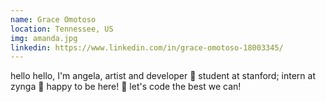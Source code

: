 ```yaml
---
name: Grace Omotoso
location: Tennessee, US
img: amanda.jpg
linkedin: https://www.linkedin.com/in/grace-omotoso-18003345/
---
```


hello hello, I'm angela, artist and developer 🌼 student at stanford; intern at zynga 🌱 happy to be here! 🌿 let's code the best we can!
